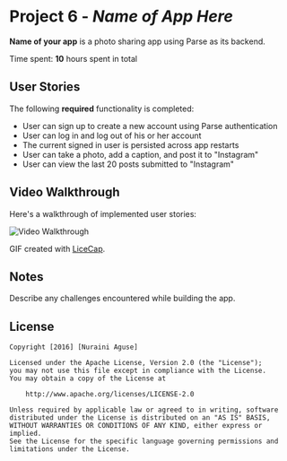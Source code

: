 # Project 6 - *Name of App Here*

**Name of your app** is a photo sharing app using Parse as its backend.

Time spent: **10** hours spent in total

## User Stories

The following **required** functionality is completed:

- User can sign up to create a new account using Parse authentication
- User can log in and log out of his or her account
- The current signed in user is persisted across app restarts
- User can take a photo, add a caption, and post it to "Instagram"
- User can view the last 20 posts submitted to "Instagram"

## Video Walkthrough 

Here's a walkthrough of implemented user stories:

<img src='http://i.imgur.com/QSZIhYB.gif' title='Video Walkthrough' width='' alt='Video Walkthrough' />

GIF created with [LiceCap](http://www.cockos.com/licecap/).

## Notes

Describe any challenges encountered while building the app.

## License

    Copyright [2016] [Nuraini Aguse]

    Licensed under the Apache License, Version 2.0 (the "License");
    you may not use this file except in compliance with the License.
    You may obtain a copy of the License at

        http://www.apache.org/licenses/LICENSE-2.0

    Unless required by applicable law or agreed to in writing, software
    distributed under the License is distributed on an "AS IS" BASIS,
    WITHOUT WARRANTIES OR CONDITIONS OF ANY KIND, either express or implied.
    See the License for the specific language governing permissions and
    limitations under the License.
